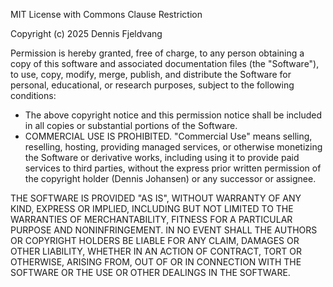 MIT License with Commons Clause Restriction

Copyright (c) 2025 Dennis Fjeldvang

Permission is hereby granted, free of charge, to any person obtaining a copy
of this software and associated documentation files (the "Software"), to use,
copy, modify, merge, publish, and distribute the Software for personal,
educational, or research purposes, subject to the following conditions:

- The above copyright notice and this permission notice shall be included in all
  copies or substantial portions of the Software.
- COMMERCIAL USE IS PROHIBITED. "Commercial Use" means selling, reselling,
  hosting, providing managed services, or otherwise monetizing the Software or
  derivative works, including using it to provide paid services to third parties,
  without the express prior written permission of the copyright holder (Dennis Johansen)
  or any successor or assignee.

THE SOFTWARE IS PROVIDED "AS IS", WITHOUT WARRANTY OF ANY KIND, EXPRESS OR
IMPLIED, INCLUDING BUT NOT LIMITED TO THE WARRANTIES OF MERCHANTABILITY,
FITNESS FOR A PARTICULAR PURPOSE AND NONINFRINGEMENT. IN NO EVENT SHALL THE
AUTHORS OR COPYRIGHT HOLDERS BE LIABLE FOR ANY CLAIM, DAMAGES OR OTHER
LIABILITY, WHETHER IN AN ACTION OF CONTRACT, TORT OR OTHERWISE, ARISING FROM,
OUT OF OR IN CONNECTION WITH THE SOFTWARE OR THE USE OR OTHER DEALINGS IN THE
SOFTWARE.
